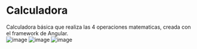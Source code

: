 # Calculadora

  Calculadora básica que realiza las 4 operaciones matematicas, creada con el framework de Angular.  
  ![image](https://user-images.githubusercontent.com/122939578/216773052-49be96ac-8879-45ff-a245-7d9b1d0fe2b8.png)
![image](https://user-images.githubusercontent.com/122939578/216773066-4107729b-c634-4cc4-afe6-04780ac9d623.png)
![image](https://user-images.githubusercontent.com/122939578/216773079-7b4af2af-a806-4f58-a1f3-59c7acf2406c.png)
